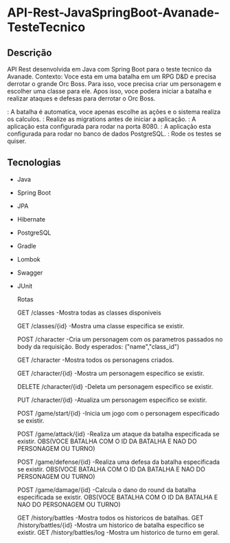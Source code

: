 # API-Rest-JavaSpringBoot-Avanade-TesteTecnico

## Descrição
API Rest desenvolvida em Java com Spring Boot para o teste tecnico da Avanade.
Contexto: Voce esta em uma batalha em um RPG D&D e precisa derrotar o grande Orc Boss. Para isso, voce precisa criar um personagem e escolher uma classe para ele. Apos isso, voce podera iniciar a batalha e realizar ataques e defesas para derrotar o Orc Boss.

: A batalha é automatica, voce apenas escolhe as ações e o sistema realiza os calculos.
: Realize as migrations antes de iniciar a aplicação.
: A aplicação esta configurada para rodar na porta 8080.
: A aplicação esta configurada para rodar no banco de dados PostgreSQL.
: Rode os testes se quiser.

## Tecnologias
- Java
- Spring Boot
- JPA
- Hibernate
- PostgreSQL
- Gradle
- Lombok
- Swagger
- JUnit


    Rotas

    GET /classes
    -Mostra todas as classes disponiveis

    GET /classes/{id}
    -Mostra uma classe especifica se existir.



    POST /character
    -Cria um personagem com os parametros passados no body da requisição.
    Body esperados: ("name","class_id")

    GET /character
    -Mostra todos os personagens criados.

    GET /character/{id}
    -Mostra um personagem especifico se existir.

    DELETE /character/{id}
    -Deleta um personagem especifico se existir.

    PUT /character/{id}
    -Atualiza um personagem especifico se existir.



    POST /game/start/{id}
    -Inicia um jogo com o personagem especificado se existir.

    POST /game/attack/{id}
    -Realiza um ataque da batalha especificada se existir.
    OBS(VOCE BATALHA COM O ID DA BATALHA E NAO DO PERSONAGEM OU TURNO)

    POST /game/defense/{id}
    -Realiza uma defesa da batalha especificada se existir.
        OBS(VOCE BATALHA COM O ID DA BATALHA E NAO DO PERSONAGEM OU TURNO)

    POST /game/damage/{id}
    -Calcula o dano do round da batalha especificada se existir.
    OBS(VOCE BATALHA COM O ID DA BATALHA E NAO DO PERSONAGEM OU TURNO)


    GET /history/battles
    -Mostra todos os historicos de batalhas.
    GET /history/battles/{id}
    -Mostra um historico de batalha especifico se existir.
    GET /history/battles/log
    -Mostra um historico de turno em geral.